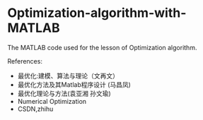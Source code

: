 # Optimization-algorithm-with-MATLAB
The MATLAB code used for the lesson of Optimization algorithm.

References:
- 最优化:建模、算法与理论（文再文）
- 最优化方法及其Matlab程序设计 (马昌凤)
- 最优化理论与方法(袁亚湘 孙文瑜)
- Numerical Optimization
- CSDN,zhihu
